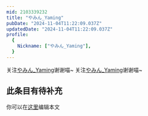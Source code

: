 ```yaml
---
mid: 2103339232
title: "やみん_Yaming"
pubDate: "2024-11-04T11:22:09.037Z"
updatedDate: "2024-11-04T11:22:09.037Z"
profile:
  {
    Nickname: ["やみん_Yaming"],
  }
---
```


关注[やみん_Yaming](https://space.bilibili.com/2103339232)谢谢喵~ 关注[やみん_Yaming](https://space.bilibili.com/2103339232)谢谢喵~

## 此条目有待补充
你可以在[这里](https://github.com/Yuhanawa/VTuber.ICU/edit/master/src/content/v/やみん_Yaming/index.md)编辑本文
